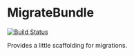 MigrateBundle
=============
[![Build Status](https://travis-ci.org/aureka/migrate-bundle.png)](https://travis-ci.org/aureka/migrate-bundle)

Provides a little scaffolding for migrations.

